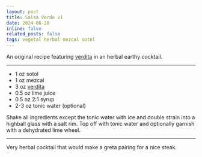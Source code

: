 ```yaml
---
layout: post
title: Salsa Verde v1
date: 2024-06-20 
inline: false
related_posts: false
tags: vegetal herbal mezcal sotol
---
```


An original recipe featuring <a href="/cocktails/other-recipes/verdita">verdita</a> in an herbal earthy cocktail.

---

<ul>
    <li> 1 oz sotol</li>
    <li> 1 oz mezcal</li>
    <li> 3 oz <a href="/cocktails/other-recipes/verdita">verdita</a></li>
    <li> 0.5 oz lime juice</li>
    <li> 0.5 oz 2:1 syrup</li>
    <li> 2-3 oz tonic water (optional)</li>
</ul>

Shake all ingredients except the tonic water with ice and double strain into a highball glass with a salt rim. Top off with tonic water and optionally garnish with a dehydrated lime wheel.

---

Very herbal cocktail that would make a greta pairing for a nice steak.